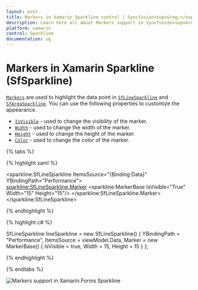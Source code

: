 ```yaml
---
layout: post
title: Markers in Xamarin Sparkline control | Syncfusion<sup>&reg;</sup>
description: Learn here all about Markers support in Syncfusion<sup>&reg;</sup> Xamarin Sparkline (SfSparkline) control and more.
platform: xamarin
control: Sparkline
documentation: ug
---
```


# Markers in Xamarin Sparkline (SfSparkline)

[`Markers`](https://help.syncfusion.com/cr/xamarin/Syncfusion.SfSparkline.XForms.SfLineSparkline.html#Syncfusion_SfSparkline_XForms_SfLineSparkline_Marker) are used to highlight the data point in [`SfLineSparkline`](https://help.syncfusion.com/cr/xamarin/Syncfusion.SfSparkline.XForms.SfLineSparkline.html) and [`SfAreaSparkline`](https://help.syncfusion.com/cr/xamarin/Syncfusion.SfSparkline.XForms.SfAreaSparkline.html). You can use the following properties to customize the appearance.

* [`IsVisible`](https://help.syncfusion.com/cr/xamarin/Syncfusion.SfSparkline.XForms.MarkerBase.html#Syncfusion_SfSparkline_XForms_MarkerBase_IsVisible) - used to change the visibility of the marker.
* [`Width`](https://help.syncfusion.com/cr/xamarin/Syncfusion.SfSparkline.XForms.MarkerBase.html#Syncfusion_SfSparkline_XForms_MarkerBase_Width) - used to change the width of the marker.
* [`Height`](https://help.syncfusion.com/cr/xamarin/Syncfusion.SfSparkline.XForms.MarkerBase.html#Syncfusion_SfSparkline_XForms_MarkerBase_Height) - used to change the height of the marker.
* [`Color`](https://help.syncfusion.com/cr/xamarin/Syncfusion.SfSparkline.XForms.MarkerBase.html#Syncfusion_SfSparkline_XForms_MarkerBase_Color) - used to change the color of the marker.

{% tabs %} 

{% highlight xaml %}

<sparkline:SfLineSparkline ItemsSource="{Binding Data}" 
                           YBindingPath="Performance">  
     <sparkline:SfLineSparkline.Marker>
	       <sparkline:MarkerBase IsVisible="True" 
                                 Width="15"
                                 Height="15"/>
     </sparkline:SfLineSparkline.Marker> 
</sparkline:SfLineSparkline>

{% endhighlight %}

{% highlight c# %}

SfLineSparkline lineSparkline = new SfLineSparkline()
{
    YBindingPath = "Performance",
    ItemsSource = viewModel.Data,
    Marker = new MarkerBase()
    {
        IsVisible = true,
        Width = 15,
        Height = 15
    }
};

{% endhighlight %}

{% endtabs %}

![Markers support in Xamarin.Forms Sparkline](sparkline_images/Markers.png)
